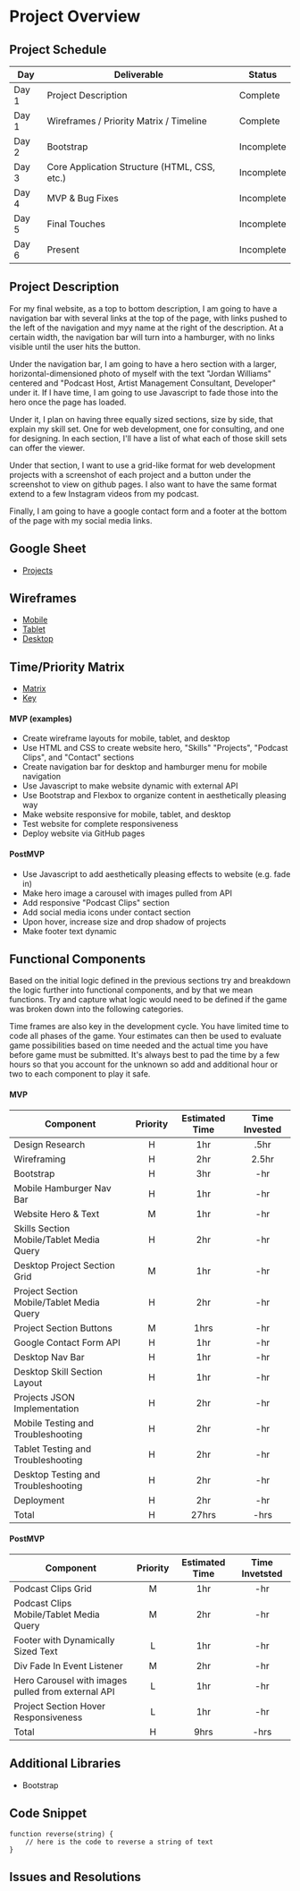 # Project Overview

## Project Schedule

|  Day | Deliverable | Status
|---|---| ---|
|Day 1| Project Description | Complete
|Day 1| Wireframes / Priority Matrix / Timeline | Complete
|Day 2| Bootstrap | Incomplete
|Day 3| Core Application Structure (HTML, CSS, etc.) | Incomplete
|Day 4| MVP & Bug Fixes | Incomplete
|Day 5| Final Touches | Incomplete
|Day 6| Present | Incomplete


## Project Description

For my final website, as a top to bottom description, I am going to have a navigation bar with several links at the top of the page, with links pushed to the left of the navigation and myy name at the right of the description. At a certain width, the navigation bar will turn into a hamburger, with no links visible until the user hits the button.

Under the navigation bar, I am going to have a hero section with a larger, horizontal-dimensioned photo of myself with the text "Jordan Williams" centered and "Podcast Host, Artist Management Consultant, Developer" under it. If I have time, I am going to use Javascript to fade those into the hero once the page has loaded.

Under it, I plan on having three equally sized sections, size by side, that explain my skill set. One for web development, one for consulting, and one for designing. In each section, I'll have a list of what each of those skill sets can offer the viewer.

Under that section, I want to use a grid-like format for web development projects with a screenshot of each project and a button under the screenshot to view on github pages. I also want to have the same format extend to a few Instagram videos from my podcast. 

Finally, I am going to have a google contact form and a footer at the bottom of the page with my social media links.

## Google Sheet

- [Projects](https://docs.google.com/spreadsheets/d/1V1M3Eq1NXH2PNmeTlVviRhEjX9kenq769Vo2P5mMtro/edit#gid=0)

## Wireframes

- [Mobile](https://res.cloudinary.com/dpjdvsigb/image/upload/v1594586519/Mobile_lnvbtw.png)
- [Tablet](https://res.cloudinary.com/dpjdvsigb/image/upload/v1594586521/Tablet_rejiut.png)
- [Desktop](https://res.cloudinary.com/dpjdvsigb/image/upload/v1594586520/Laptop_zwcak5.png)


## Time/Priority Matrix 

- [Matrix](https://res.cloudinary.com/dpjdvsigb/image/upload/v1594662251/time-priority-matrix_ckruwd.jpg)
- [Key](https://res.cloudinary.com/dpjdvsigb/image/upload/v1594662251/key_vhw3gb.jpg)

#### MVP (examples)

- Create wireframe layouts for mobile, tablet, and desktop
- Use HTML and CSS to create website hero, "Skills" "Projects", "Podcast Clips", and "Contact" sections
- Create navigation bar for desktop and hamburger menu for mobile navigation 
- Use Javascript to make website dynamic with external API
- Use Bootstrap and Flexbox to organize content in aesthetically pleasing way
- Make website responsive for mobile, tablet, and desktop
- Test website for complete responsiveness
- Deploy website via GitHub pages

#### PostMVP 

- Use Javascript to add aesthetically pleasing effects to website (e.g. fade in)
- Make hero image a carousel with images pulled from API
- Add responsive "Podcast Clips" section
- Add social media icons under contact section
- Upon hover, increase size and drop shadow of projects
- Make footer text dynamic

## Functional Components

Based on the initial logic defined in the previous sections try and breakdown the logic further into functional components, and by that we mean functions.  Try and capture what logic would need to be defined if the game was broken down into the following categories.

Time frames are also key in the development cycle.  You have limited time to code all phases of the game.  Your estimates can then be used to evaluate game possibilities based on time needed and the actual time you have before game must be submitted. It's always best to pad the time by a few hours so that you account for the unknown so add and additional hour or two to each component to play it safe.

#### MVP
| Component | Priority | Estimated Time | Time Invested |
| --- | :---: |  :---: | :---: |
| Design Research | H | 1hr | .5hr |
| Wireframing | H | 2hr | 2.5hr |
| Bootstrap | H | 3hr | -hr |
| Mobile Hamburger Nav Bar | H | 1hr | -hr |
| Website Hero & Text | M | 1hr | -hr |
| Skills Section Mobile/Tablet Media Query | H | 2hr | -hr |
| Desktop Project Section Grid | M | 1hr| -hr |
| Project Section Mobile/Tablet Media Query | H | 2hr | -hr |
| Project Section Buttons | M | 1hrs| -hr | -hr |
| Google Contact Form API | H | 1hr | -hr | -hr|
| Desktop Nav Bar | H | 1hr | -hr | -hr|
| Desktop Skill Section Layout | H | 1hr | -hr | -hr|
| Projects JSON Implementation | H | 2hr | -hr | -hr|
| Mobile Testing and Troubleshooting | H | 2hr | -hr | -hr|
| Tablet Testing and Troubleshooting | H | 2hr | -hr | -hr|
| Desktop Testing and Troubleshooting | H | 2hr | -hr | -hr|
| Deployment | H | 2hr | -hr | -hr|
| Total | H | 27hrs| -hrs | -hrs |

#### PostMVP
| Component | Priority | Estimated Time | Time Invetsted |
| --- | :---: |  :---: | :---: |
| Podcast Clips Grid | M | 1hr | -hr |
| Podcast Clips Mobile/Tablet Media Query | M | 2hr | -hr |
| Footer with Dynamically Sized Text | L | 1hr | -hr |
| Div Fade In Event Listener | M | 2hr | -hr |
| Hero Carousel with images pulled from external API | L | 1hr | -hr |
| Project Section Hover Responsiveness | L | 1hr | -hr |
| Total | H | 9hrs| -hrs |

## Additional Libraries
 - Bootstrap

## Code Snippet

```
function reverse(string) {
	// here is the code to reverse a string of text
}
```

## Issues and Resolutions
